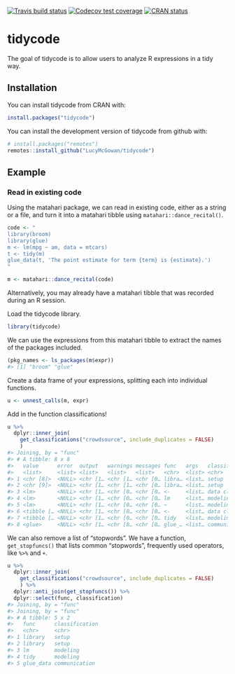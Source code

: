 
<!-- README.md is generated from README.Rmd. Please edit that file -->

<!-- badges: start -->

[![Travis build
status](https://travis-ci.org/LucyMcGowan/tidycode.svg?branch=master)](https://travis-ci.org/LucyMcGowan/tidycode)
[![Codecov test
coverage](https://codecov.io/gh/LucyMcGowan/tidycode/branch/master/graph/badge.svg)](https://codecov.io/gh/LucyMcGowan/tidycode?branch=master)
[![CRAN
status](https://www.r-pkg.org/badges/version/tidycode)](https://cran.r-project.org/package=tidycode)
<!-- badges: end -->

# tidycode

The goal of tidycode is to allow users to analyze R expressions in a
tidy way.

## Installation

You can install tidycode from CRAN with:

``` r
install.packages("tidycode")
```

You can install the development version of tidycode from github with:

``` r
# install.packages("remotes")
remotes::install_github("LucyMcGowan/tidycode")
```

## Example

### Read in existing code

Using the matahari package, we can read in existing code, either as a
string or a file, and turn it into a matahari tibble using
`matahari::dance_recital()`.

``` r
code <- "
library(broom)
library(glue)
m <- lm(mpg ~ am, data = mtcars)
t <- tidy(m)
glue_data(t, 'The point estimate for term {term} is {estimate}.')
"

m <- matahari::dance_recital(code)
```

Alternatively, you may already have a matahari tibble that was recorded
during an R session.

Load the tidycode library.

``` r
library(tidycode)
```

We can use the expressions from this matahari tibble to extract the
names of the packages included.

``` r
(pkg_names <- ls_packages(m$expr))
#> [1] "broom" "glue"
```

Create a data frame of your expressions, splitting each into individual
functions.

``` r
u <- unnest_calls(m, expr)
```

Add in the function classifications\!

``` r
u %>%
  dplyr::inner_join(
    get_classifications("crowdsource", include_duplicates = FALSE)
    )
#> Joining, by = "func"
#> # A tibble: 8 x 8
#>   value      error  output   warnings messages func   args   classification
#>   <list>     <list> <list>   <list>   <list>   <chr>  <list> <chr>         
#> 1 <chr [8]>  <NULL> <chr [1… <chr [1… <chr [0… libra… <list… setup         
#> 2 <chr [9]>  <NULL> <chr [1… <chr [1… <chr [0… libra… <list… setup         
#> 3 <lm>       <NULL> <chr [1… <chr [0… <chr [0… <-     <list… data cleaning 
#> 4 <lm>       <NULL> <chr [1… <chr [0… <chr [0… lm     <list… modeling      
#> 5 <lm>       <NULL> <chr [1… <chr [0… <chr [0… ~      <list… modeling      
#> 6 <tibble [… <NULL> <chr [1… <chr [0… <chr [0… <-     <list… data cleaning 
#> 7 <tibble [… <NULL> <chr [1… <chr [0… <chr [0… tidy   <list… modeling      
#> 8 <glue>     <NULL> <chr [1… <chr [0… <chr [0… glue_… <list… communication
```

We can also remove a list of “stopwords”. We have a function,
`get_stopfuncs()` that lists common “stopwords”, frequently used
operators, like `%>%` and `+`.

``` r
u %>%
  dplyr::inner_join(
    get_classifications("crowdsource", include_duplicates = FALSE)
    ) %>%
  dplyr::anti_join(get_stopfuncs()) %>%
  dplyr::select(func, classification)
#> Joining, by = "func"
#> Joining, by = "func"
#> # A tibble: 5 x 2
#>   func      classification
#>   <chr>     <chr>         
#> 1 library   setup         
#> 2 library   setup         
#> 3 lm        modeling      
#> 4 tidy      modeling      
#> 5 glue_data communication
```
